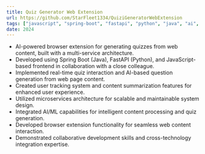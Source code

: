 ```yaml
---
title: Quiz Generator Web Extension
url: https://github.com/StarFleet1334/QuiziGeneratorWebExtension
tags: ["javascript", "spring-boot", "fastapi", "python", "java", "ai", "browser-extension", "microservices"]
date: 2024
---
```


- AI-powered browser extension for generating quizzes from web content, built with a multi-service architecture.
- Developed using Spring Boot (Java), FastAPI (Python), and JavaScript-based frontend in collaboration with a close colleague.
- Implemented real-time quiz interaction and AI-based question generation from web page content.
- Created user tracking system and content summarization features for enhanced user experience.
- Utilized microservices architecture for scalable and maintainable system design.
- Integrated AI/ML capabilities for intelligent content processing and quiz generation.
- Developed browser extension functionality for seamless web content interaction.
- Demonstrated collaborative development skills and cross-technology integration expertise. 
